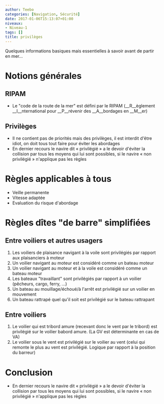 ```yaml
---
author: Teebo
categories: [Navigation, Sécurité]
date: 2017-01-06T15:13:07+01:00
niveaux:
- Niveau-1
tags: []
title: privilèges
---
```

Quelques informations basiques mais essentielles à savoir avant de partir en mer...
<!--more-->
# Notions générales
## RIPAM
* Le "code de la route de la mer" est défini par le RIPAM (__R__èglement __I__nternational pour  __P__révenir des __A__bordages en __M__er)

## Privilèges
* Il ne contient pas de priorités mais des privilèges, il est interdit d'être idiot, on doit tous tout faire pour éviter les abordages
* En dernier recours le navire dit « privilégié » a le devoir d'éviter la collision par tous les moyens qui lui sont possibles, si le navire « non privilégié » n'applique pas les règles

# Règles applicables à tous
* Veille permanente
* Vitesse adaptée
* Evaluation du risque d'abordage

# Règles dîtes "de barre" __simplifiées__
## Entre voiliers et autres usagers

1. Les voiliers de plaisance navigant à la voile sont privilégiés par rapport aux plaisanciers à moteur
1. Un voilier navigant au moteur est considéré comme un bateau moteur
1. Un voilier navigant au moteur et à la voile est considéré comme un bateau moteur
1. Les bateaux "travaillant" sont privilégiés par rapport à un voilier (pêcheurs, cargo, ferry, ...)
1. Un bateau au mouillage/échoué/à l'arrêt est privilégié sur un voilier en mouvement
1. Un bateau rattrapé quel qu'il soit est privilégié sur le bateau rattrapant

## Entre voiliers
1. Le voilier qui est tribord amure (recevant donc le vent par le tribord) est privilégié sur le voilier babord amure. (La GV est déterminante en cas de VA)
1. Le voilier sous le vent est privilégié sur le voilier au vent (celui qui remonte le plus au vent est privilégié. Logique par rapport à la position du barreur)

# Conclusion
* En dernier recours le navire dit « privilégié » a le devoir d'éviter la collision par tous les moyens qui lui sont possibles, si le navire « non privilégié » n'applique pas les règles

